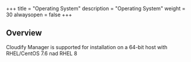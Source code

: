 +++
title = "Operating System"
description = "Operating System"
weight = 30
alwaysopen = false
+++

## Overview
Cloudify Manager is supported for installation on a 64-bit host with RHEL/CentOS 7.6  nad RHEL 8